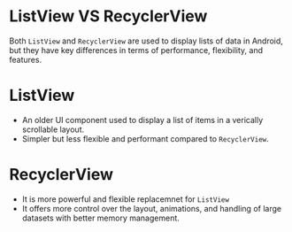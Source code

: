 # ListView VS RecyclerView
Both `ListView` and `RecyclerView` are used to display lists of data in Android, but they have key differences in terms of performance, flexibility, and features.

# ListView
- An older UI component used to display a list of items in a verically scrollable layout.
- Simpler but less flexible and performant compared to `RecyclerView`.

# RecyclerView
- It is more powerful and flexible replacemnet for `ListView`
- It offers more control over the layout, animations, and handling of large datasets with better memory management.

